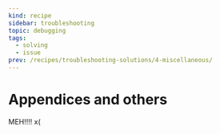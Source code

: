 ```yaml
---
kind: recipe
sidebar: troubleshooting
topic: debugging
tags:
  - solving
  - issue
prev: /recipes/troubleshooting-solutions/4-miscellaneous/
---
```


# Appendices and others

MEH!!!! x(
